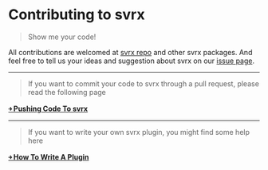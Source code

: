# Contributing to svrx

> Show me your code!

All contributions are welcomed at [svrx repo](https://github.com/svrxjs/svrx) and other svrx packages.
And feel free to tell us your ideas and suggestion about svrx on our [issue page](https://github.com/svrxjs/svrx/issues).   

---

> If you want to commit your code to svrx through a pull request, please read the following page

[**￫ Pushing Code To svrx**](./pr.md)
                                
---

> If you want to write your own svrx plugin, you might find some help here

[**￫ How To Write A Plugin**](./plugin.md)
